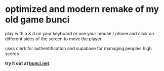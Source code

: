 # optimized and modern remake of my old game bunci

play with a & d on your keyboard or use your mouse / phone and click on different sides of the screen to move the player

uses clerk for authentification and supabase for managing peoples high scores

**try it out at [bunci.net](https://bunci.net/)**
